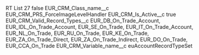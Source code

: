 <?xml version="1.0" encoding="UTF-8"?>
<CustomMetadata xmlns="http://soap.sforce.com/2006/04/metadata" xmlns:xsi="http://www.w3.org/2001/XMLSchema-instance" xmlns:xsd="http://www.w3.org/2001/XMLSchema">
    <label>RT List 27</label>
    <protected>false</protected>
    <values>
        <field>EUR_CRM_Class_name__c</field>
        <value xsi:type="xsd:string">EUR_CRM_PRS_ForceImageLevelHandler</value>
    </values>
    <values>
        <field>EUR_CRM_Is_Active__c</field>
        <value xsi:type="xsd:boolean">true</value>
    </values>
    <values>
        <field>EUR_CRM_Valid_Record_Types__c</field>
        <value xsi:type="xsd:string">EUR_DB_On_Trade_Account,
EUR_IDL_On_Trade_Account,
EUR_SE_On_Trade,
EUR_IT_On_Trade_Account,
EUR_NL_On_Trade,
EUR_RU_On_Trade,
EUR_KE_On_Trade,
EUR_ZA_On_Trade_Direct,
EUR_ZA_On_Trade_Indirect,
EUR_DO_On_Trade,
EUR_CCA_On_Trade</value>
    </values>
    <values>
        <field>EUR_CRM_Variable_name__c</field>
        <value xsi:type="xsd:string">euAccountRecordTypeSet</value>
    </values>
</CustomMetadata>
